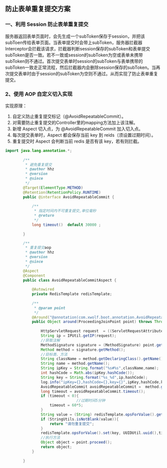 ## 防止表单重复提交方案

### 一、利用 Session 防止表单重复提交

​	服务器返回表单页面时，会先生成一个subToken保存于session，并把该subToen传给表单页面。当表单提交时会带上subToken，服务器拦截器Interceptor会拦截该请求，拦截器判断session保存的subToken和表单提交subToken是否一致。若不一致或session的subToken为空或表单未携带subToken则不通过。首次提交表单时session的subToken与表单携带的subToken一致走正常流程，然后拦截器内会删除session保存的subToken。当再次提交表单时由于session的subToken为空则不通过。从而实现了防止表单重复提交。

### 2、使用 AOP 自定义切入实现

实现原理：

1. 自定义防止重复提交标记（@AvoidRepeatableCommit）。
2. 对需要防止重复提交的Controller里的mapping方法加上该注解。
3. 新增 Aspect 切入点，为 @AvoidRepeatableCommit 加入切入点。
4. 每次提交表单时，Aspect 都会保存当前 key 到 reids（须设置过期时间）。
5. 重复提交时 Aspect 会判断当前 redis 是否有该 key，若有则拦截。

```java
import java.lang.annotation.*;
        
        /**
         * 避免重复提交
         * @author hhz
         * @version
         * @since
         */
        @Target(ElementType.METHOD)
        @Retention(RetentionPolicy.RUNTIME)
        public @interface AvoidRepeatableCommit {
        
            /**
             * 指定时间内不可重复提交,单位毫秒
             * @return
             */
            long timeout()  default 30000 ;
        
        }

		/**
         * 重复提交aop
         * @author hhz
         * @version 
         * @since 
         */
        @Aspect
        @Component
        public class AvoidRepeatableCommitAspect {
        
            @Autowired
            private RedisTemplate redisTemplate;
        
            /**
             * @param point
             */
            @Around("@annotation(com.xwolf.boot.annotation.AvoidRepeatableCommit)")
            public Object around(ProceedingJoinPoint point) throws Throwable {
        
                HttpServletRequest request  = ((ServletRequestAttributes)RequestContextHolder.currentRequestAttributes()).getRequest();
                String ip = IPUtil.getIP(request);
                //获取注解
                MethodSignature signature = (MethodSignature) point.getSignature();
                Method method = signature.getMethod();
                //目标类、方法
                String className = method.getDeclaringClass().getName();
                String name = method.getName();
                String ipKey = String.format("%s#%s",className,name);
                int hashCode = Math.abs(ipKey.hashCode());
                String key = String.format("%s_%d",ip,hashCode);
                log.info("ipKey={},hashCode={},key={}",ipKey,hashCode,key);
                AvoidRepeatableCommit avoidRepeatableCommit =  method.getAnnotation(AvoidRepeatableCommit.class);
                long timeout = avoidRepeatableCommit.timeout();
                if (timeout < 0){
                                //过期时间5分钟
                    timeout = 60*5;
                }
                String value = (String) redisTemplate.opsForValue().get(key);
                if (StringUtils.isNotBlank(value)){
                    return "请勿重复提交";
                }
                redisTemplate.opsForValue().set(key, UUIDUtil.uuid(),timeout,TimeUnit.MILLISECONDS);
                //执行方法
                Object object = point.proceed();
                return object;
            }
        
        }
```

